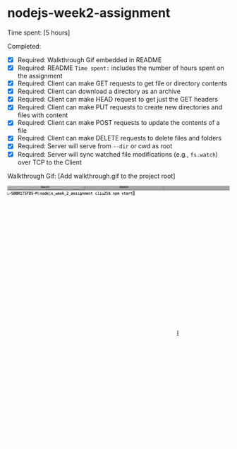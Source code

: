 # nodejs-week2-assignment

Time spent: [5 hours]

Completed:
* [x] Required: Walkthrough Gif embedded in README 
* [x] Required: README `Time spent:` includes the number of hours spent on the assignment
* [x] Required: Client can make GET requests to get file or directory contents
* [x] Required: Client can download a directory as an archive
* [x] Required: Client can make HEAD request to get just the GET headers 
* [x] Required: Client can make PUT requests to create new directories and files with content
* [x] Required: Client can make POST requests to update the contents of a file
* [x] Required: Client can make DELETE requests to delete files and folders
* [x] Required: Server will serve from `--dir` or cwd as root
* [x] Required: Server will sync watched file modifications (e.g., `fs.watch`) over TCP to the Client

Walkthrough Gif:
[Add walkthrough.gif to the project root]

![Video Walkthrough](walkthrough.gif)

